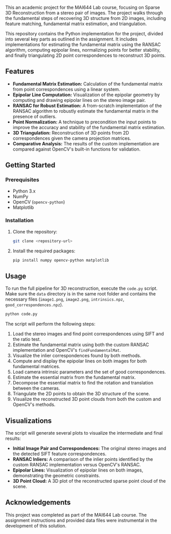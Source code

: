 This an academic project for the MAI644 Lab course, focusing on Sparse 3D Reconstruction from a stereo pair of images. The project walks through the fundamental steps of recovering 3D structure from 2D images, including feature matching, fundamental matrix estimation, and triangulation.

This repository contains the Python implementation for the project, divided into several key parts as outlined in the assignment. It includes implementations for estimating the fundamental matrix using the RANSAC algorithm, computing epipolar lines, normalizing points for better stability, and finally triangulating 2D point correspondences to reconstruct 3D points.

## Features

*   **Fundamental Matrix Estimation:** Calculation of the fundamental matrix from point correspondences using a linear system.
*   **Epipolar Line Computation:** Visualization of the epipolar geometry by computing and drawing epipolar lines on the stereo image pair.
*   **RANSAC for Robust Estimation:** A from-scratch implementation of the RANSAC algorithm to robustly estimate the fundamental matrix in the presence of outliers.
*   **Point Normalization:** A technique to precondition the input points to improve the accuracy and stability of the fundamental matrix estimation.
*   **3D Triangulation:** Reconstruction of 3D points from 2D correspondences given the camera projection matrices.
*   **Comparative Analysis:** The results of the custom implementation are compared against OpenCV's built-in functions for validation.

## Getting Started

### Prerequisites

*   Python 3.x
*   NumPy
*   OpenCV (`opencv-python`)
*   Matplotlib

### Installation

1.  Clone the repository:
    ```sh
    git clone <repository-url>
    ```
2.  Install the required packages:
    ```sh
    pip install numpy opencv-python matplotlib
    ```

## Usage

To run the full pipeline for 3D reconstruction, execute the `code.py` script. Make sure the `data` directory is in the same root folder and contains the necessary files (`image1.png`, `image2.png`, `intrinsics.npz`, `good_correspondences.npz`).

```sh
python code.py
```

The script will perform the following steps:
1.  Load the stereo images and find point correspondences using SIFT and the ratio test.
2.  Estimate the fundamental matrix using both the custom RANSAC implementation and OpenCV's `findFundamentalMat`.
3.  Visualize the inlier correspondences found by both methods.
4.  Compute and display the epipolar lines on both images for both fundamental matrices.
5.  Load camera intrinsic parameters and the set of good correspondences.
6.  Estimate the essential matrix from the fundamental matrix.
7.  Decompose the essential matrix to find the rotation and translation between the cameras.
8.  Triangulate the 2D points to obtain the 3D structure of the scene.
9.  Visualize the reconstructed 3D point clouds from both the custom and OpenCV's methods.

## Visualizations

The script will generate several plots to visualize the intermediate and final results:

*   **Initial Image Pair and Correspondences:** The original stereo images and the detected SIFT feature correspondences.
*   **RANSAC Inliers:** A comparison of the inlier points identified by the custom RANSAC implementation versus OpenCV's RANSAC.
*   **Epipolar Lines:** Visualization of epipolar lines on both images, demonstrating the geometric constraints.
*   **3D Point Cloud:** A 3D plot of the reconstructed sparse point cloud of the scene.

## Acknowledgements

This project was completed as part of the MAI644 Lab course. The assignment instructions and provided data files were instrumental in the development of this solution.
